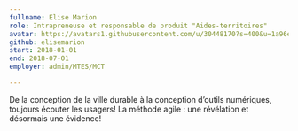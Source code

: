 ```yaml
---
fullname: Elise Marion
role: Intrapreneuse et responsable de produit "Aides-territoires"
avatar: https://avatars1.githubusercontent.com/u/30448170?s=400&u=1a96e25e7f0493b204bcc7098c77b7daff0e4c36&v=4
github: elisemarion
start: 2018-01-01
end: 2018-07-01
employer: admin/MTES/MCT

---
```


De la conception de la ville durable à la conception d’outils numériques, toujours écouter les usagers! La méthode agile : une révélation et désormais une évidence!
